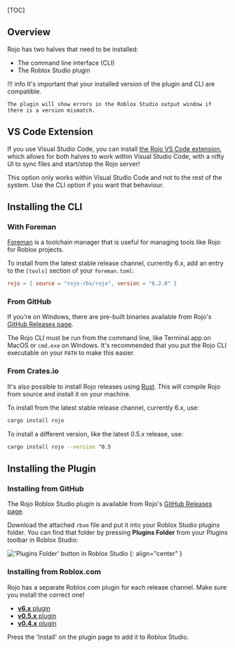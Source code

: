 [TOC]

## Overview
Rojo has two halves that need to be installed:

* The command line interface (CLI)
* The Roblox Studio plugin

!!! info
    It's important that your installed version of the plugin and CLI are compatible.

    The plugin will show errors in the Roblox Studio output window if there is a version mismatch.

## VS Code Extension
If you use Visual Studio Code, you can install [the Rojo VS Code extension](https://marketplace.visualstudio.com/items?itemName=evaera.vscode-rojo), which allows for both halves to work within Visual Studio Code, with a nifty UI to sync files and start/stop the Rojo server!

This option only works within Visual Studio Code and not to the rest of the system. Use the CLI option if you want that behaviour.

## Installing the CLI

### With Foreman
[Foreman](https://github.com/rojo-rbx/foreman) is a toolchain manager that is useful for managing tools like Rojo for Roblox projects.

To install from the latest stable release channel, currently 6.x, add an entry to the `[tools]` section of your `foreman.toml`:

```toml
rojo = { source = "rojo-rbx/rojo", version = "6.2.0" }
```

### From GitHub
If you're on Windows, there are pre-built binaries available from Rojo's [GitHub Releases page](https://github.com/LPGhatguy/rojo/releases).

The Rojo CLI must be run from the command line, like Terminal.app on MacOS or `cmd.exe` on Windows. It's recommended that you put the Rojo CLI executable on your `PATH` to make this easier.

### From Crates.io
It's also possible to install Rojo releases using [Rust](https://www.rust-lang.org/). This will compile Rojo from source and install it on your machine.

To install from the latest stable release channel, currently 6.x, use:

```sh
cargo install rojo
```

To install a different version, like the latest 0.5.x release, use:

```sh
cargo install rojo --version ^0.5
```

## Installing the Plugin

### Installing from GitHub
The Rojo Roblox Studio plugin is available from Rojo's [GitHub Releases page](https://github.com/LPGhatguy/rojo/releases).

Download the attached `rbxm` file and put it into your Roblox Studio plugins folder. You can find that folder by pressing **Plugins Folder** from your Plugins toolbar in Roblox Studio:

!['Plugins Folder' button in Roblox Studio](images/plugins-folder-in-studio.png)
{: align="center" }

### Installing from Roblox.com
Rojo has a separate Roblox.com plugin for each release channel. Make sure you install the correct one!

* [**v6.x** plugin](https://www.roblox.com/library/4048317704/)
* [**v0.5.x** plugin](https://www.roblox.com/library/1997686364/)
* [**v0.4.x** plugin](https://www.roblox.com/library/1211549683/)

Press the 'Install' on the plugin page to add it to Roblox Studio.
